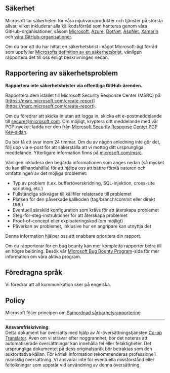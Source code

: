 <!--
CO_OP_TRANSLATOR_METADATA:
{
  "original_hash": "0d575483100c332b2dbaefef915bb3c4",
  "translation_date": "2025-08-26T20:45:24+00:00",
  "source_file": "SECURITY.md",
  "language_code": "sv"
}
-->
## Säkerhet

Microsoft tar säkerheten för våra mjukvaruprodukter och tjänster på största allvar, vilket inkluderar alla källkodsförråd som hanteras genom våra GitHub-organisationer, såsom [Microsoft](https://github.com/Microsoft), [Azure](https://github.com/Azure), [DotNet](https://github.com/dotnet), [AspNet](https://github.com/aspnet), [Xamarin](https://github.com/xamarin) och [våra GitHub-organisationer](https://opensource.microsoft.com/).

Om du tror att du har hittat en säkerhetsbrist i något Microsoft-ägt förråd som uppfyller [Microsofts definition av en säkerhetsbrist](https://docs.microsoft.com/en-us/previous-versions/tn-archive/cc751383(v=technet.10)), vänligen rapportera det till oss enligt beskrivningen nedan.

## Rapportering av säkerhetsproblem

**Rapportera inte säkerhetsbrister via offentliga GitHub-ärenden.**

Rapportera dem istället till Microsoft Security Response Center (MSRC) på [https://msrc.microsoft.com/create-report](https://msrc.microsoft.com/create-report).

Om du föredrar att skicka in utan att logga in, skicka ett e-postmeddelande till [secure@microsoft.com](mailto:secure@microsoft.com). Om möjligt, kryptera ditt meddelande med vår PGP-nyckel; ladda ner den från [Microsoft Security Response Center PGP Key-sidan](https://www.microsoft.com/en-us/msrc/pgp-key-msrc).

Du bör få ett svar inom 24 timmar. Om du av någon anledning inte gör det, följ upp via e-post för att säkerställa att vi mottog ditt ursprungliga meddelande. Ytterligare information finns på [microsoft.com/msrc](https://www.microsoft.com/msrc).

Vänligen inkludera den begärda informationen som anges nedan (så mycket du kan tillhandahålla) för att hjälpa oss att bättre förstå naturen och omfattningen av det möjliga problemet:

  * Typ av problem (t.ex. buffertöverskridning, SQL-injektion, cross-site scripting, etc.)
  * Fullständiga sökvägar till källfiler relaterade till problemet
  * Platsen för den påverkade källkoden (tag/branch/commit eller direkt URL)
  * Eventuell särskild konfiguration som krävs för att återskapa problemet
  * Steg-för-steg-instruktioner för att återskapa problemet
  * Proof-of-concept eller exploateringskod (om möjligt)
  * Påverkan av problemet, inklusive hur en angripare kan utnyttja det

Denna information hjälper oss att snabbare prioritera din rapport.

Om du rapporterar för en bug bounty kan mer kompletta rapporter bidra till en högre belöning. Besök vår [Microsoft Bug Bounty Program](https://microsoft.com/msrc/bounty)-sida för mer information om våra aktiva program.

## Föredragna språk

Vi föredrar att all kommunikation sker på engelska.

## Policy

Microsoft följer principen om [Samordnad sårbarhetsrapportering](https://www.microsoft.com/en-us/msrc/cvd).

---

**Ansvarsfriskrivning**:  
Detta dokument har översatts med hjälp av AI-översättningstjänsten [Co-op Translator](https://github.com/Azure/co-op-translator). Även om vi strävar efter noggrannhet, bör det noteras att automatiserade översättningar kan innehålla fel eller felaktigheter. Det ursprungliga dokumentet på dess originalspråk bör betraktas som den auktoritativa källan. För kritisk information rekommenderas professionell mänsklig översättning. Vi ansvarar inte för eventuella missförstånd eller feltolkningar som uppstår vid användning av denna översättning.